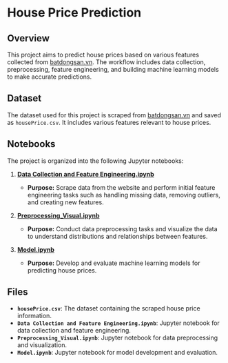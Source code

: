 # House Price Prediction

## Overview
This project aims to predict house prices based on various features collected from [batdongsan.vn](https://batdongsan.vn). The workflow includes data collection, preprocessing, feature engineering, and building machine learning models to make accurate predictions.

## Dataset
The dataset used for this project is scraped from [batdongsan.vn](https://batdongsan.vn) and saved as `housePrice.csv`. It includes various features relevant to house prices.

## Notebooks
The project is organized into the following Jupyter notebooks:

1. **[Data Collection and Feature Engineering.ipynb](Data%20Collection%20and%20Feature%20Engineering.ipynb)**
   - **Purpose:** Scrape data from the website and perform initial feature engineering tasks such as handling missing data, removing outliers, and creating new features.
2. **[Preprocessing_Visual.ipynb](Data%20Preprocessing.ipynb)**
   - **Purpose:** Conduct data preprocessing tasks and visualize the data to understand distributions and relationships between features.

3. **[Model.ipynb](Model.ipynb)**
   - **Purpose:** Develop and evaluate machine learning models for predicting house prices.

## Files
- **`housePrice.csv`**: The dataset containing the scraped house price information.
- **`Data Collection and Feature Engineering.ipynb`**: Jupyter notebook for data collection and feature engineering.
- **`Preprocessing_Visual.ipynb`**: Jupyter notebook for data preprocessing and visualization.
- **`Model.ipynb`**: Jupyter notebook for model development and evaluation.
